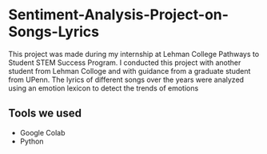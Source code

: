 # Sentiment-Analysis-Project-on-Songs-Lyrics
This project was made during my internship at Lehman College Pathways to Student STEM Success Program. I conducted this project with another student from Lehman Colloge and with guidance from a graduate student from UPenn. The lyrics of different songs over the years were analyzed using an emotion lexicon to detect the trends of emotions
## Tools we used
- Google Colab
- Python
